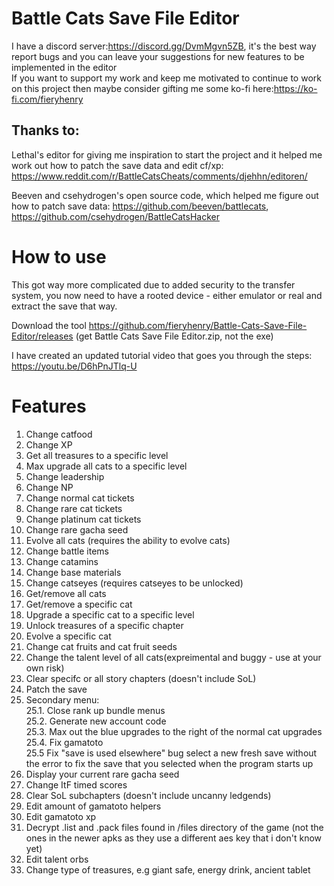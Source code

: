 # Battle Cats Save File Editor

I have a discord server:https://discord.gg/DvmMgvn5ZB, it's the best way report bugs and you can leave your suggestions for new features to be implemented in the editor<br>
If you want to support my work and keep me motivated to continue to work on this project then maybe consider gifting me some ko-fi here:https://ko-fi.com/fieryhenry

## Thanks to:
Lethal's editor for giving me inspiration to start the project and it helped me work out how to patch the save data and edit cf/xp: https://www.reddit.com/r/BattleCatsCheats/comments/djehhn/editoren/

Beeven and csehydrogen's open source code, which helped me figure out how to patch save data: https://github.com/beeven/battlecats, https://github.com/csehydrogen/BattleCatsHacker

# How to use
This got way more complicated due to added security to the transfer system, you now need to have a rooted device - either emulator or real and extract the save that way. 

Download the tool https://github.com/fieryhenry/Battle-Cats-Save-File-Editor/releases (get Battle Cats Save File Editor.zip, not the exe)

I have created an updated tutorial video that goes you through the steps: https://youtu.be/D6hPnJTlq-U

# Features
1. Change catfood
2. Change XP
3. Get all treasures to a specific level
4. Max upgrade all cats to a specific level
5. Change leadership
6. Change NP
7. Change normal cat tickets
8. Change rare cat tickets
9. Change platinum cat tickets
10. Change rare gacha seed
11. Evolve all cats (requires the ability to evolve cats)
12. Change battle items
13. Change catamins
14. Change base materials
15. Change catseyes (requires catseyes to be unlocked)
16. Get/remove all cats
17. Get/remove a specific cat
18. Upgrade a specific cat to a specific level
19. Unlock treasures of a specific chapter
20. Evolve a specific cat
21. Change cat fruits and cat fruit seeds
22. Change the talent level of all cats(expreimental and buggy - use at your own risk)
23. Clear specifc or all story chapters (doesn't include SoL)
24. Patch the save
25. Secondary menu:  <br>
  25.1. Close rank up bundle menus <br>
  25.2. Generate new account code <br>
  25.3. Max out the blue upgrades to the right of the normal cat upgrades <br>
  25.4. Fix gamatoto <br>
  25.5  Fix "save is used elsewhere" bug select a new fresh save without the error to fix the save that you selected when the program starts up
26. Display your current rare gacha seed
27. Change ItF timed scores
28. Clear SoL subchapters (doesn't include uncanny ledgends)
29. Edit amount of gamatoto helpers
30. Edit gamatoto xp
31. Decrypt .list and .pack files found in /files directory of the game (not the ones in the newer apks as they use a different aes key that i don't know yet)
32. Edit talent orbs
33. Change type of treasures, e.g giant safe, energy drink, ancient tablet
